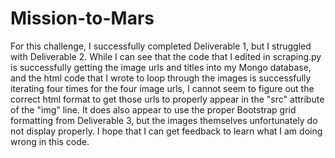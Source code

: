 # Mission-to-Mars

For this challenge, I successfully completed Deliverable 1, but I struggled with Deliverable 2. While I can see that the code that I edited in scraping.py is successfully getting the image urls and titles into my Mongo database, and the html code that I wrote to loop through the images is successfully iterating four times for the four image urls, I cannot seem to figure out the correct html format to get those urls to properly appear in the "src" attribute of the "img" line. It does also appear to use the proper Bootstrap grid formatting from Deliverable 3, but the images themselves unfortunately do not display properly. I hope that I can get feedback to learn what I am doing wrong in this code.